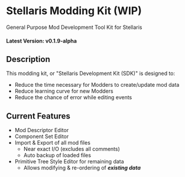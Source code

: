 # Stellaris Modding Kit (WIP)
General Purpose Mod Development Tool Kit for Stellaris

#### Latest Version: v0.1.9-alpha

## Description
This modding kit, or "Stellaris Development Kit (SDK)" is designed to:
* Reduce the time necessary for Modders to create/update mod data
* Reduce learning curve for new Modders
* Reduce the chance of error while editing events

## Current Features
* Mod Descriptor Editor
* Component Set Editor
* Import & Export of all mod files
    * Near exact I/O (excludes all comments)
    * Auto backup of loaded files
* Primitive Tree Style Editor for remaining data
    * Allows modifying & re-ordering of ***existing data***